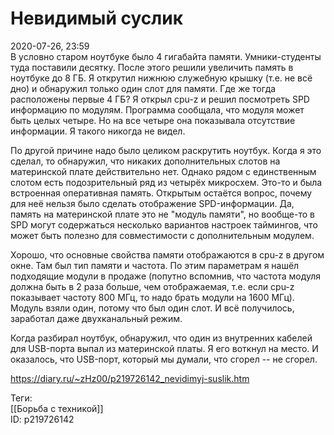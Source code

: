 Невидимый суслик
=================

   
 2020-07-26, 23:59   
  В условно старом ноутбуке было 4 гигабайта памяти. Умники-студенты туда поставили десятку. После этого решили увеличить память в ноутбуке до 8 ГБ. Я открутил нижнюю служебную крышку (т.е. не всё дно) и обнаружил только один слот для памяти. Где же тогда расположены первые 4 ГБ? Я открыл cpu-z и решил посмотреть SPD информацию по модулям. Программа сообщала, что модуля может быть целых четыре. Но на все четыре она показывала отсутствие информации. Я такого никогда не видел.   
   
 По другой причине надо было целиком раскрутить ноутбук. Когда я это сделал, то обнаружил, что никаких дополнительных слотов на материнской плате действительно нет. Однако рядом с единственным слотом есть подозрительный ряд из четырёх микросхем. Это-то и была встроенная оперативная память. Открытым остаётся вопрос, почему для неё нельзя было сделать отображение SPD-информации. Да, память на материнской плате это не "модуль памяти", но вообще-то в SPD могут содержаться несколько вариантов настроек таймингов, что может быть полезно для совместимости с дополнительным модулем.   
   
 Хорошо, что основные свойства памяти отображаются в cpu-z в другом окне. Там был тип памяти и частота. По этим параметрам я нашёл подходящие модули в продаже (попутно вспомнив, что частота модуля должна быть в 2 раза больше, чем отображаемая, т.е. если cpu-z показывает частоту 800 МГц, то надо брать модули на 1600 МГц). Модуль взяли один, потому что был один слот. И всё получилось, заработал даже двухканальный режим.   
   
  Когда разбирал ноутбук, обнаружил, что один из внутренних кабелей для USB-порта выпал из материнской платы. Я его воткнул на место. И оказалось, что USB-порт, который мы думали, что сгорел -- не сгорел.    
    
 <https://diary.ru/~zHz00/p219726142_nevidimyj-suslik.htm>   
   
 Теги:   
 [[Борьба с техникой]]   
 ID: p219726142